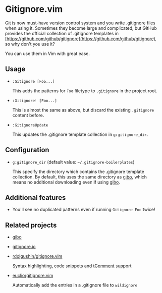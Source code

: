 # Gitignore.vim

[Git](https://git-scm.com/) is now must-have version control system and you
write .gitignore files when using it. Sometimes they become large and
complicated, but GitHub provides the official collection of .gitignore
templates in
[https://github.com/github/gitignore](https://github.com/github/gitignore), so
why don't you use it?

You can use them in Vim with great ease.

## Usage

+ `:Gitignore [Foo...]`

    This adds the patterns for `Foo` filetype to `.gitignore` in the
    project root.

+ `:Gitignore! [Foo...]`

    This is almost the same as above, but discard the existing `.gitignore`
    content before.

+ `:GitignoreUpdate`

    This updates the .gitignore template collection in `g:gitignore_dir`.

## Configuration

+ `g:gitignore_dir` (default value: `~/.gitignore-boilerplates`)

    This specify the directory which contains the .gitignore template
    collection. By default, this uses the same directory as
    [gibo](https://github.com/simonwhitaker/gibo), which means no additional
    downloading even if using [gibo](https://github.com/simonwhitaker/gibo).

## Additional features

+ You'll see no duplicated patterns even if running `Gitignore Foo` twice!

## Related projects

+ [gibo](https://github.com/simonwhitaker/gibo)

+ [gitignore.io](https://www.gitignore.io/)

+ [rdolgushin/gitignore.vim](https://github.com/rdolgushin/gitignore.vim)

    Syntax highlighting, code snippets and
    [tComment](https://github.com/tomtom/tcomment_vim) support

+ [euclio/gitignore.vim](https://github.com/euclio/gitignore.vim)

    Automatically add the entries in a .gitignore file to `wildignore`
